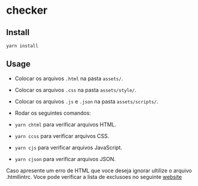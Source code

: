 # checker

## Install

`yarn install`

## Usage

- Colocar os arquivos `.html` na pasta `assets/`.
- Colocar os arquivos `.css` na pasta `assets/style/`.
- Colocar os arquivos `.js` e `.json` na pasta `assets/scripts/`.

- Rodar os seguintes comandos:
- `yarn chtml` para verificar arquivos HTML.
- `yarn ccss` para verificar arquivos CSS.
- `yarn cjs` para verificar arquivos JavaScript.
- `yarn cjson` para verificar arquivos JSON.

Caso apresente um erro de HTML que voce deseja ignorar ultilize o arquivo .htmllintrc. Voce pode verificar a lista de exclusoes no seguinte [website](https://github.com/htmllint/htmllint/wiki/Options)